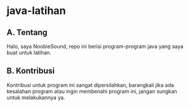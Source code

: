 # java-latihan

## A. Tentang
Halo, saya NoobieSound, repo ini berisi program-program java yang saya buat untuk latihan.

## B. Kontribusi
Kontribusi untuk program ini sangat dipersilahkan, barangkali jika ada kesalahan program atau ingin membenahi program ini, jangan sungkan untuk melakukannya ya.
